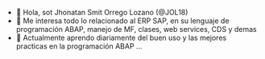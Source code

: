 - 👋 Hola, sot Jhonatan Smit Orrego Lozano (@JOL18)
- 👀 Me interesa todo lo relacionado al ERP SAP, en su lenguaje de programación ABAP, manejo de MF, clases, web services, CDS y demas
- 🌱 Actualmente aprendo diariamente del buen uso y las mejores practicas en la programación ABAP ...


<!---
JOL18/JOL18 is a ✨ special ✨ repository because its `README.md` (this file) appears on your GitHub profile.
You can click the Preview link to take a look at your changes.
--->
